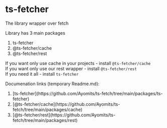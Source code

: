 # ts-fetcher

The library wrapper over fetch <br>

Library has 3 main packages <br>

<ol>
  <li>ts-fetcher</li>
  <li>@ts-fetcher/cache</li>
  <li>@ts-fetcher/rest</li>
</ol>

If you want only use cache in your projects - install `@ts-fetcher/cache` <br>
If you want only use our rest wrapper - install `@ts-fetcher/rest` <br>
If you need it all - install `ts-fetcher`

Documenation links (temporary Readme.md): <br>

<ol>
  <li>[ts-fetcher](https://github.com/Ayomits/ts-fetch/tree/main/packages/ts-fetcher)</li>
  <li>[@ts-fetcher/cache](https://github.com/Ayomits/ts-fetch/tree/main/packages/cache)</li>
  <li>[@ts-fetcher/rest](https://github.com/Ayomits/ts-fetch/tree/main/packages/rest)</li>
</ol>

